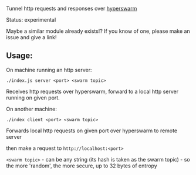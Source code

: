 
Tunnel http requests and responses over [hyperswarm](https://github.com/hyperswarm/hyperswarm)

Status: experimental

Maybe a similar module already exists!? If you know of one, please make an issue and give a link! 

## Usage:

On machine running an http server:

`./index.js server <port> <swarm topic>`

Receives http requests over hyperswarm, forward to a local http server running on given port.

On another machine:

`./index client <port> <swarm topic>`

Forwards local http requests on given port over hyperswarm to remote server

then make a request to `http://localhost:<port>`

`<swarm topic>` - can be any string (its hash is taken as the swarm topic) - so the more 'random', the more secure, up to 32 bytes of entropy
